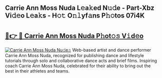 ## Carrie Ann Moss Nuda L𝚎a𝚔ed N𝚞𝚍e - Part-Xbz Vi𝚍𝚎o L𝚎a𝚔s - H𝚘𝚝 O𝚗𝚕yf𝚊ns P𝚑𝚘tos 07i4K

# <h2><a href="http://kf2438f.oniu.top/?m=Carrie+Ann+Moss+Nuda">🔗👉 🔴 Carrie Ann Moss Nuda P𝚑ot𝚘𝚜 V𝚒d𝚎o</a></h2>

[![Carrie Ann Moss Nuda Nu𝚍e𝚜](https://i.imgur.com/0qMVB7G.gif)](http://kf2438f.oniu.top/?m=Carrie+Ann+Moss+Nuda)
Web-based artist and dance performer Carrie Ann Moss Nuda, recognized for publishing dance and lifestyle tutorials through solo and collaborative dance acts and brief films. Inspiring coach Carrie Ann Moss Nuda, celebrated for their ability to bring out the best in their athletes and teams.  
